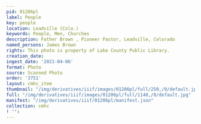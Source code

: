 ```yaml
---
pid: 01206pl
label: People
key: people
location: Leadville (Colo.)
keywords: People, Men, Churches
description: Father Brown , Pioneer Pastor, Leadville, Colorado
named_persons: James Brown
rights: This photo is property of Lake County Public Library.
creation_date: 
ingest_date: '2021-04-06'
format: Photo
source: Scanned Photo
order: '3751'
layout: cmhc_item
thumbnail: "/img/derivatives/iiif/images/01206pl/full/250,/0/default.jpg"
full: "/img/derivatives/iiif/images/01206pl/full/1140,/0/default.jpg"
manifest: "/img/derivatives/iiif/01206pl/manifest.json"
collection: cmhc
! '': 
---
```

